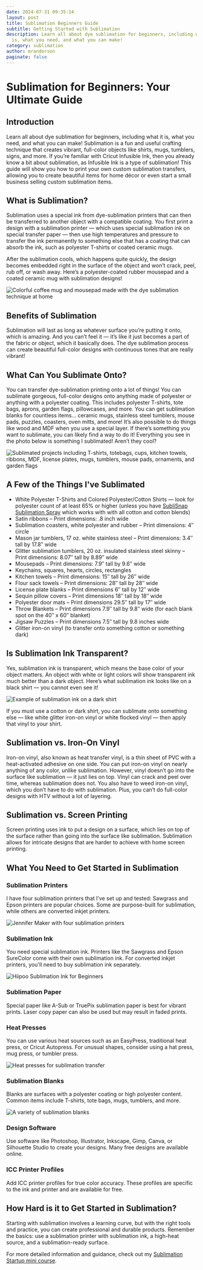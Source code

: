 ```yaml
---
date: 2024-07-31 09:35:14
layout: post
title: Sublimation Beginners Guide
subtitle: Getting Started with Sublimation
description: Learn all about dye sublimation for beginners, including what it
  is, what you need, and what you can make!
category: sublimation
author: mranderson
paginate: false
---
```

# Sublimation for Beginners: Your Ultimate Guide

## Introduction

Learn all about dye sublimation for beginners, including what it is, what you need, and what you can make! Sublimation is a fun and useful crafting technique that creates vibrant, full-color objects like shirts, mugs, tumblers, signs, and more. If you’re familiar with Cricut Infusible Ink, then you already know a bit about sublimation, as Infusible Ink is a type of sublimation! This guide will show you how to print your own custom sublimation transfers, allowing you to create beautiful items for home décor or even start a small business selling custom sublimation items.

## What is Sublimation?

Sublimation uses a special ink from dye-sublimation printers that can then be transferred to another object with a compatible coating. You first print a design with a sublimation printer — which uses special sublimation ink on special transfer paper — then use high temperatures and pressure to transfer the ink permanently to something else that has a coating that can absorb the ink, such as polyester T-shirts or coated ceramic mugs.

After the sublimation cools, which happens quite quickly, the design becomes embedded right in the surface of the object and won’t crack, peel, rub off, or wash away. Here’s a polyester-coated rubber mousepad and a coated ceramic mug with sublimation designs!

![Colorful coffee mug and mousepad made with the dye sublimation technique at home]()

## Benefits of Sublimation

Sublimation will last as long as whatever surface you’re putting it onto, which is amazing. And you can’t feel it — it’s like it just becomes a part of the fabric or object, which it basically does. The dye sublimation process can create beautiful full-color designs with continuous tones that are really vibrant!

## What Can You Sublimate Onto?

You can transfer dye-sublimation printing onto a lot of things! You can sublimate gorgeous, full-color designs onto anything made of polyester or anything with a polyester coating. This includes polyester T-shirts, tote bags, aprons, garden flags, pillowcases, and more. You can get sublimation blanks for countless items… ceramic mugs, stainless steel tumblers, mouse pads, puzzles, coasters, oven mitts, and more! It’s also possible to do things like wood and MDF when you use a special layer. If there’s something you want to sublimate, you can likely find a way to do it! Everything you see in the photo below is something I sublimated! Aren’t they cool?

![Sublimated projects including T-shirts, totebags, cups, kitchen towels, ribbons, MDF, license plates, mugs, tumblers, mouse pads, ornaments, and garden flags]()

## A Few of the Things I've Sublimated

* White Polyester T-Shirts and Colored Polyester/Cotton Shirts — look for polyester count of at least 65% or higher (unless you have [SubliSnap Sublimation Spray](https://www.sublisnap.com) which works with with all cotton and cotton blends)
* Satin ribbons – Print dimensions: .8 inch wide
* Sublimation coasters, white polyester and rubber – Print dimensions: 4″ circle
* Mason jar tumblers, 17 oz. white stainless steel – Print dimensions: 3.4″ tall by 17.8″ wide
* Glitter sublimation tumblers, 20 oz. insulated stainless steel skinny – Print dimensions: 8.07″ tall by 8.89″ wide
* Mousepads – Print dimensions: 7.9″ tall by 9.6″ wide
* Keychains, squares, hearts, circles, rectangles
* Kitchen towels – Print dimensions: 15″ tall by 26″ wide
* Flour sack towels – Print dimensions: 28″ tall by 28″ wide
* License plate blanks – Print dimensions 6″ tall by 12″ wide
* Sequin pillow covers – Print dimensions 18″ tall by 18″ wide
* Polyester door mats – Print dimensions 29.5″ tall by 17″ wide
* Throw Blankets – Print dimensions 7.9″ tall by 9.8″ wide (for each blank spot on the 40″ x 60″ blanket)
* Jigsaw Puzzles – Print dimensions 7.5″ tall by 9.8 inches wide
* Glitter iron-on vinyl (to transfer onto something cotton or something dark)

## Is Sublimation Ink Transparent?

Yes, sublimation ink is transparent, which means the base color of your object matters. An object with white or light colors will show transparent ink much better than a dark object. Here’s what sublimation ink looks like on a black shirt — you cannot even see it!

![Example of sublimation ink on a dark shirt]()

If you must use a cotton or dark shirt, you can sublimate onto something else — like white glitter iron-on vinyl or white flocked vinyl — then apply that vinyl to your shirt.

## Sublimation vs. Iron-On Vinyl

Iron-on vinyl, also known as heat transfer vinyl, is a thin sheet of PVC with a heat-activated adhesive on one side. You can put iron-on vinyl on nearly anything of any color, unlike sublimation. However, vinyl doesn’t go into the surface like sublimation — it just lies on top. Vinyl can crack and peel over time, whereas sublimation does not. You also have to weed iron-on vinyl, which you don’t have to do with sublimation. Plus, you can’t do full-color designs with HTV without a lot of layering.

## Sublimation vs. Screen Printing

Screen printing uses ink to put a design on a surface, which lies on top of the surface rather than going into the surface like sublimation. Sublimation allows for intricate designs that are harder to achieve with home screen printing.

## What You Need to Get Started in Sublimation

### Sublimation Printers

I have four sublimation printers that I’ve set up and tested: Sawgrass and Epson printers are popular choices. Some are purpose-built for sublimation, while others are converted inkjet printers. 

![Jennifer Maker with four sublimation printers]()

### Sublimation Ink

You need special sublimation ink. Printers like the Sawgrass and Epson SureColor come with their own sublimation ink. For converted inkjet printers, you'll need to buy sublimation ink separately.

![Hiipoo Sublimation Ink for Beginners]()

### Sublimation Paper

Special paper like A-Sub or TruePix sublimation paper is best for vibrant prints. Laser copy paper can also be used but may result in faded prints.

### Heat Presses

You can use various heat sources such as an EasyPress, traditional heat press, or Cricut Autopress. For unusual shapes, consider using a hat press, mug press, or tumbler press.

![Heat presses for sublimation transfer]()

### Sublimation Blanks

Blanks are surfaces with a polyester coating or high polyester content. Common items include T-shirts, tote bags, mugs, tumblers, and more.

![A variety of sublimation blanks]()

### Design Software

Use software like Photoshop, Illustrator, Inkscape, Gimp, Canva, or Silhouette Studio to create your designs. Many free designs are available online.

### ICC Printer Profiles

Add ICC printer profiles for true color accuracy. These profiles are specific to the ink and printer and are available for free.

## How Hard is it to Get Started in Sublimation?

Starting with sublimation involves a learning curve, but with the right tools and practice, you can create professional and durable products. Remember the basics: use a sublimation printer with sublimation ink, a high-heat source, and a sublimation-ready surface.

For more detailed information and guidance, check out my [Sublimation Startup mini course](https://jennifermaker.com/sublimationstartup).
